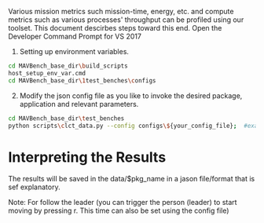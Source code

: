 Various mission metrics such mission-time, energy, etc. and compute metrics such as various processes' throughput can be profiled using our toolset. This document descirbes steps toward this end. 
Open the Developer Command Prompt for VS 2017
1. Setting up environment variables. 
```bash
cd MAVBench_base_dir\build_scripts
host_setup_env_var.cmd  
cd MAVBench_base_dir\1test_benches\configs
``` 
 2. Modify the json config file as you like to invoke the desired package, application and relevant parameters.
 ```bash
 cd MAVBench_base_dir\test_benches
 python scripts\clct_data.py --config configs\${your_config_file};  #example:  python scripts\clct_data.py --config configs\helloworld_config.json
 ``` 

# Interpreting the Results
The results will be saved in the data/$pkg_name in a jason file/format that is
sef explanatory.

Note: For follow the leader (you can trigger the person (leader) to start moving by pressing r. This time can also be set using
the config file)


